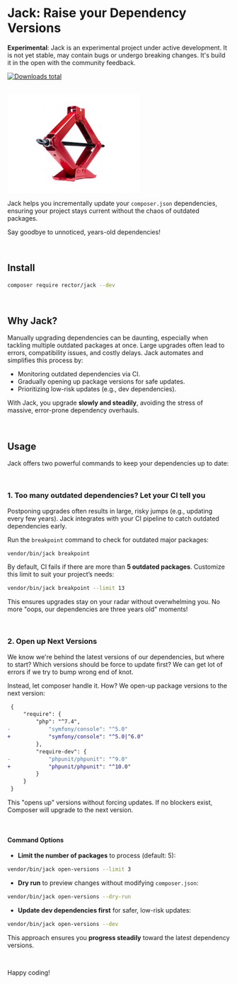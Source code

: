 # Jack: Raise your Dependency Versions

**Experimental**: Jack is an experimental project under active development. It is not yet stable, may contain bugs or undergo breaking changes. It's build it in the open with the community feedback.

[![Downloads total](https://img.shields.io/packagist/dt/rector/jack.svg?style=flat-square)](https://packagist.org/packages/rector/jack/stats)

<br>

<img src="/docs/jack.jpg" alt="Jack" width="300" align="center">

<br>

Jack helps you incrementally update your `composer.json` dependencies, ensuring your project stays current without the chaos of outdated packages.

Say goodbye to unnoticed, years-old dependencies!

<br>

## Install

```bash
composer require rector/jack --dev
```

<br>

## Why Jack?

Manually upgrading dependencies can be daunting, especially when tackling multiple outdated packages at once. Large upgrades often lead to errors, compatibility issues, and costly delays. Jack automates and simplifies this process by:

- Monitoring outdated dependencies via CI.
- Gradually opening up package versions for safe updates.
- Prioritizing low-risk updates (e.g., dev dependencies).

With Jack, you upgrade **slowly and steadily**, avoiding the stress of massive, error-prone dependency overhauls.

<br>

## Usage

Jack offers two powerful commands to keep your dependencies up to date:

<br>

### 1. Too many outdated dependencies? Let your CI tell you

Postponing upgrades often results in large, risky jumps (e.g., updating every few years). Jack integrates with your CI pipeline to catch outdated dependencies early.

Run the `breakpoint` command to check for outdated major packages:

```bash
vendor/bin/jack breakpoint
```

By default, CI fails if there are more than **5 outdated packages**. Customize this limit to suit your project’s needs:

```bash
vendor/bin/jack breakpoint --limit 13
```

This ensures upgrades stay on your radar without overwhelming you. No more "oops, our dependencies are three years old" moments!

<br>

### 2. Open up Next Versions

We know we're behind the latest versions of our dependencies, but where to start? Which versions should be force to update first? We can get lot of errors if we try to bump wrong end of knot.

Instead, let composer handle it. How? We open-up package versions to the next version:

```diff
 {
     "require": {
         "php": "^7.4",
-            "symfony/console": "^5.0"
+            "symfony/console": "^5.0|^6.0"
         },
         "require-dev": {
-            "phpunit/phpunit": "^9.0"
+            "phpunit/phpunit": "^10.0"
         }
     }
 }
```

This "opens up" versions without forcing updates. If no blockers exist, Composer will upgrade to the next version.

<br>

#### Command Options

- **Limit the number of packages** to process (default: 5):

```bash
vendor/bin/jack open-versions --limit 3
```

- **Dry run** to preview changes without modifying `composer.json`:

```bash
vendor/bin/jack open-versions --dry-run
```

- **Update dev dependencies first** for safer, low-risk updates:

```bash
vendor/bin/jack open-versions --dev
```

This approach ensures you **progress steadily** toward the latest dependency versions.


<br>

Happy coding!
